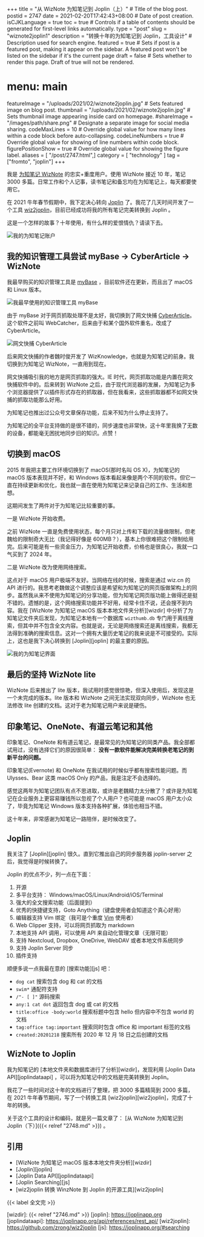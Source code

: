 +++
title = "从 WizNote 为知笔记到 Joplin（上）" # Title of the blog post.
postid = 2747
date = 2021-02-20T17:42:43+08:00 # Date of post creation.
isCJKLanguage = true
toc = true # Controls if a table of contents should be generated for first-level links automatically.
type = "post"
slug = "wiznote2joplin1"
description = "转换十年的为知笔记到 Joplin，工具设计" # Description used for search engine.
featured = true # Sets if post is a featured post, making it appear on the sidebar. A featured post won't be listed on the sidebar if it's the current page
draft = false # Sets whether to render this page. Draft of true will not be rendered.
# menu: main
featureImage = "/uploads/2021/02/wiznote2joplin.jpg" # Sets featured image on blog post.
thumbnail = "/uploads/2021/02/wiznote2joplin.jpg" # Sets thumbnail image appearing inside card on homepage.
#shareImage = "/images/path/share.png" # Designate a separate image for social media sharing.
codeMaxLines = 10 # Override global value for how many lines within a code block before auto-collapsing.
codeLineNumbers = true # Override global value for showing of line numbers within code block.
figurePositionShow = true # Override global value for showing the figure label.
aliases = [ "/post/2747.html",]
category = [ "technology" ]
tag = ["fromto", "joplin"]
+++

我是 [为知笔记 WizNote](https://www.wiz.cn/) 的忠实+重度用户。使用 WizNote 接近 10 年，笔记 3000 多篇。日常工作和个人记事，读书笔记和备忘均在为知笔记上，每天都要使用它。

在 2021 牛年春节假期中，我下定决心转向 [Joplin](https://joplinapp.org/) 了。我花了几天时间开发了一个工具 [wiz2joplin](https://github.com/zrong/wiz2joplin)，目前已经成功将我的所有笔记完美转换到 Joplin 。

这是一个怎样的故事？十年使用，有什么样的爱恨情仇？请读下去。 <!--more-->

![我的为知笔记账户](/uploads/2021/02/wiznote-account.png)

## 我的知识管理工具尝试 myBase -> CyberArticle -> WizNote

我最早购买的知识管理工具是 [myBase](http://www.wjjsoft.com/mybase.html) ，目前软件还在更新，而且出了 macOS 和 Linux 版本。

![我最早使用的知识管理工具 myBase](/uploads/2021/02/mybase.png)

由于 myBase 对于网页抓取处理不是太好，我切换到了网文快捕 [CyberArticle](http://cn.wizbrother.com/cyberarticle/index.html)。这个软件之前叫 WebCatcher，后来由于和某个国外软件重名，改成了 CyberArticle。

![网文快捕 CyberArticle](/uploads/2021/02/cyberarticle.gif)

后来网文快捕的作者魏时俊开发了 WizKnowledge，也就是为知笔记的前身。我切换到为知笔记 WizNote，一直用到现在。

网文快捕吸引我的地方是网页抓取的强大。IE 时代，网页抓取功能是内置在网文快捕软件中的。后来转到 WizNote 之后，由于现代浏览器的发展，为知笔记为多个浏览器提供了以插件形式存在的抓取器，但在我看来，这些抓取器都不如网文快捕的抓取功能那么好用。

为知笔记也推出过公众号文章保存功能，后来不知为什么停止支持了。

为知笔记的全平台支持做的是很不错的，同步速度也非常快，这十年里我换了无数的设备，都能毫无困扰地同步旧的知识。点赞！

## 切换到 macOS

2015 年我把主要工作环境切换到了 macOS(那时名叫 OS X)，为知笔记的 macOS 版本表现并不好，和 Windows 版本看起来像是两个不同的软件。但它一直在持续更新和优化，我也就一直在使用为知笔记来记录自己的工作、生活和思想。

​这期间发生了两件对于为知笔记比较重要的事。

一是 WizNote 开始收费。

之前 WizNote 一直是免费使用状态，每个月只对上传和下载的流量做限制，但老魏给的限制奇大无比（我记得好像是 600MB？），基本上你很难把这个限制给用完。后来可能是有一些资金压力，为知笔记开始收费，价格也是很良心，我就一口气买到了 2024 年。

二是 WizNote 改为使用网络搜索。

这点对于 macOS 用户极端不友好。当网络在线的时候，搜索是通过 wiz.cn 的 API 进行的。我思考老魏做这个调整应该是希望和为知笔记的网页版做架构上的同步。虽然我从来不使用为知笔记的分享功能，但为知笔记网页版功能上做得还是挺不错的。遗憾的是，这个网络搜索功能并不好用，经常卡住不说，还会搜不到内容。我在 [WizNote 为知笔记 macOS 版本本地文件夹分析][wizdir] 中分析了为知笔记文件夹后发现，为知笔记本地有一个数据库 `wizthumb.db` 专门用于离线搜索，但其中并不包含全文内容。也就是说，无论是网络搜索还是离线搜索，我都无法得到准确的搜索信息。这对一个拥有大量历史笔记的我来说是不可接受的。实际上，这也是我下决心转换到 [Joplin][joplin] 的最主要的原因。

![我的为知笔记界面](/uploads/2021/02/wiznote-documents.png)

## 最后的坚持 WizNote lite

WizNote 后来推出了 lite 版本，我试用时感觉很惊艳，但深入使用后，发现这是一个未完成的版本。lite 版本和 WizNote 之间无法实现双向同步，WizNote 也无法修改 lite 创建的文档。这对于老为知笔记用户来说是硬伤。

## 印象笔记、OneNote、有道云笔记和其他

印象笔记、OneNote 和有道云笔记，是最常见的为知笔记的同类产品。我全部都试用过，没有选择它们的原因很简单： **没有一款软件能解决完美转换老笔记的到新平台的问题。**

印象笔记(Evernote) 和 OneNote 在我试用的时候似乎都有搜索性能问题。而 Ulysses、Bear 这类 macOS Only 的产品，我是注定不会选择的。

感觉这两年为知笔记团队有点不思进取，或许是老魏精力太分散了？或许是为知笔记在企业服务上更容易赚钱所以忽视了个人用户？也可能是 macOS 用户太小众了，毕竟为知笔记 Windows 版本支持各种扩展，体验也相当不错。

这十年来，非常感谢为知笔记一路陪伴，是时候改变了。

## Joplin

我关注了 [Joplin][joplin] 很久。直到它推出自己的同步服务器 joplin-server 之后，我觉得是时候转换了。

Joplin 的优点不少，列一点在下面：

1. 开源
2. 多平台支持： Windows/macOS/Linux/Android/iOS/Terminal
3. 强大的全文搜索功能（后面提到）
4. 优秀的快捷键支持，Goto Anything（键盘使用者会知道这个真心好用）
5. 编辑器支持 Vim 绑定（我可是个重度 [Vim](https://blog.zengrong.net/tag/vim/) 使用者）
6. Web Clipper 支持，可以将网页抓取为 markdown
7. 本地支持 API 调用，可以使用 API 来自动化管理文章（无限可能）
8. 支持 Nextcloud, Dropbox, OneDrive, WebDAV 或者本地文件系统同步
9. 支持 Joplin Server 同步
10. 插件支持

顺便多说一点我最在意的 [搜索功能][js] 吧：

- `dog cat` 搜索包含 dog 和 cat 的文档
- `swim*` 通配符支持
- `/"- [ ]"` 源码搜索
- `any:1 cat dot` 返回包含 dog 或 cat 的文档
- `title:office -body:world` 搜索标题中包含 hello 但内容中不包含 world 的文档
- `tag:office tag:important` 搜索同时包含 office 和 important 标签的文档
- `created:20201218` 搜索所有 2020 年 12 月 18 日之后创建的文档

## WizNote to Joplin

我为知笔记的 [本地文件夹和数据库进行了分析][wizdir]，发现利用 [Joplin Data API][joplindataapi] ，可以将为知笔记中的文档是完美转换到 Joplin。

我花了一些时间对这十年的文档进行了整理，把 3000 多篇精简到 2000 多篇，在 2021 牛年春节期间，写了一个转换工具 [wiz2joplin][wiz2joplin]，完成了十年的转换。

关于这个工具的设计和编码，就是另一篇文章了： [从 WizNote 为知笔记到 Joplin（下）]({{< relref "2748.md" >}}) 。

## 引用

- [WizNote 为知笔记 macOS 版本本地文件夹分析][wizdir]
- [Joplin][joplin]
- [Joplin Data API][joplindataapi]
- [Joplin Searching][js]
- [wiz2joplin 转换 WinzNote 到 Joplin 的开源工具][wiz2joplin]

{{< label 全文完 >}}

[wizdir]: {{< relref "2746.md" >}}
[joplin]: https://joplinapp.org
[joplindataapi]: https://joplinapp.org/api/references/rest_api/
[wiz2joplin]: https://github.com/zrong/wiz2joplin
[js]: https://joplinapp.org/#searching